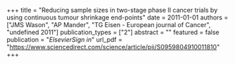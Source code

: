 +++
title = "Reducing sample sizes in two-stage phase II cancer trials by using continuous tumour shrinkage end-points"
date = 2011-01-01
authors = ["JMS Wason", "AP Mander", "TG Eisen - European journal of Cancer", "undefined 2011"]
publication_types = ["2"]
abstract = ""
featured = false
publication = "*ElsevierSign in*"
url_pdf = "https://www.sciencedirect.com/science/article/pii/S0959804910011810"
+++

